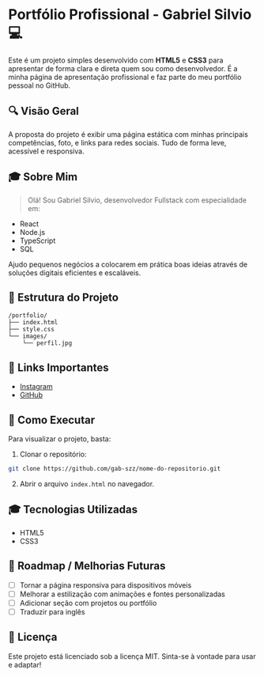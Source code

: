 # Portfólio Profissional - Gabriel Silvio 💻

Este é um projeto simples desenvolvido com **HTML5** e **CSS3** para apresentar de forma clara e direta quem sou como desenvolvedor. É a minha página de apresentação profissional e faz parte do meu portfólio pessoal no GitHub.

## 🔍 Visão Geral

A proposta do projeto é exibir uma página estática com minhas principais competências, foto, e links para redes sociais. Tudo de forma leve, acessível e responsiva.

## 🎓 Sobre Mim

> Olá! Sou Gabriel Silvio, desenvolvedor Fullstack com especialidade em:

- React
- Node.js
- TypeScript
- SQL

Ajudo pequenos negócios a colocarem em prática boas ideias através de soluções digitais eficientes e escaláveis.

## 📂 Estrutura do Projeto

```
/portfolio/
├── index.html
├── style.css
└── images/
    └── perfil.jpg
```

## 🔗 Links Importantes

- [Instagram](https://www.instagram.com/gab.szz)
- [GitHub](https://github.com/gab-szz)

## 🚀 Como Executar

Para visualizar o projeto, basta:

1. Clonar o repositório:

```bash
git clone https://github.com/gab-szz/nome-do-repositorio.git
```

2. Abrir o arquivo `index.html` no navegador.

## 🎓 Tecnologias Utilizadas

- HTML5
- CSS3

## 📅 Roadmap / Melhorias Futuras

- [ ] Tornar a página responsiva para dispositivos móveis
- [ ] Melhorar a estilização com animações e fontes personalizadas
- [ ] Adicionar seção com projetos ou portfólio
- [ ] Traduzir para inglês

## 📄 Licença

Este projeto está licenciado sob a licença MIT. Sinta-se à vontade para usar e adaptar!
